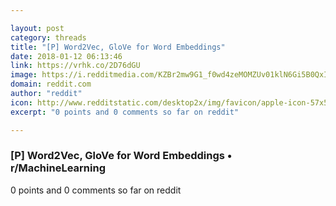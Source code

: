 ```yaml
---

layout: post
category: threads
title: "[P] Word2Vec, GloVe for Word Embeddings"
date: 2018-01-12 06:13:46
link: https://vrhk.co/2D76dGU
image: https://i.redditmedia.com/KZBr2mw9G1_f0wd4zeMOMZUv01klN6Gi5B0QxIht8MM.jpg?w=320&s=30720cb9ad2223b1db7c437cc2a64e89
domain: reddit.com
author: "reddit"
icon: http://www.redditstatic.com/desktop2x/img/favicon/apple-icon-57x57.png
excerpt: "0 points and 0 comments so far on reddit"

---
```


### [P] Word2Vec, GloVe for Word Embeddings • r/MachineLearning

0 points and 0 comments so far on reddit
